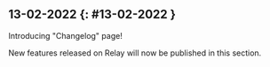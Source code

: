 ## 13-02-2022 {: #13-02-2022 }

Introducing "Changelog" page!

New features released on Relay will now be published in this section.
